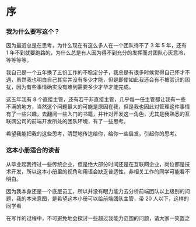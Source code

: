 # 序

### 我为什么要写这个？

因为最近总是在思考，为什么现在有这么多人在一个团队待不了 3 年 5 年，还有 1 年不到就要跑路的，为什么总是有人因为得不到充分的发挥而对团队心灰意冷，等等等等。

我自己是一个五年换了五份工作的不稳定分子，我总是有很多时候觉得自己怀才不遇，虽然我也明白自己其实并没有多少才能，但是即使如此我还会有不被赏识的困扰，因为有些事情确实没有难到需要多少才华才能完成。

这五年我有 8 个直接主管，还有若干非直接主管，几乎每一任主管都让我有一些不满的地方，当然这个问题最大的可能是原因在我，但是我也因此对管理这件事情有了一些兴趣，去翻阅一些入门的书籍，并针对开发这一角色，尤其是我熟悉的互联网公司的前端开发所处的团队环境，有了一些思考。

希望我能把我的这些思考，清楚地传达给你，给你一些启发，引起你的思考。

### 这本小册适合的读者

从毕业起我待过一些传统企业，但是绝大部分时间还是在互联网企业，岗位都是技术开发，所以这本小册里的视角和用语会缺乏普适性，非相关工作的同学可能看不明白。

因为我本身还是一个底层员工，所以并没有眼力能力去分析前端团队以上级别的问题，我的本来意图，是希望这本小册可以给前端团队主管，带 20 人以下，这样的同学看

在写作的过程中，不可避免地会探讨一些超过我能力范围的问题，请大家一笑置之
